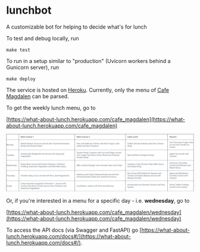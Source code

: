 # lunchbot
A customizable bot for helping to decide what's for lunch

To test and debug locally, run

    make test
    
To run in a setup similar to "production" (Uvicorn workers behind a Gunicorn server), run

    make deploy

The service is hosted on [Heroku](https://what-about-lunch.herokuapp.com). Currently, only the menu of [Cafe Magdalen](https://www.oxfordsp.com/parklife/magdalen-centre/) can be parsed.

To get the weekly lunch menu, go to 

[https://what-about-lunch.herokuapp.com/cafe_magdalen](https://what-about-lunch.herokuapp.com/cafe_magdalen)

![](./examples/magdalen-lunch.png)

Or, if you're interested in a menu for a specific day - i.e. **wednesday**, go to 

[https://what-about-lunch.herokuapp.com/cafe_magdalen/wednesday](https://what-about-lunch.herokuapp.com/cafe_magdalen/wednesday)

To access the API docs (via Swagger and FastAPI) go [https://what-about-lunch.herokuapp.com/docs#/](https://what-about-lunch.herokuapp.com/docs#/).

